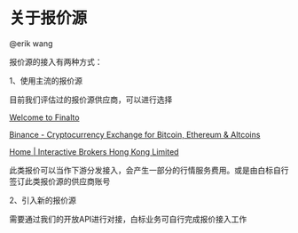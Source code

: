 # 关于报价源

@erik wang 

报价源的接入有两种方式：

1、使用主流的报价源

目前我们评估过的报价源供应商，可以进行选择

[Welcome to Finalto](https://www.finalto.com/)

[Binance - Cryptocurrency Exchange for Bitcoin, Ethereum & Altcoins](https://www.binance.com/)

[Home | Interactive Brokers Hong Kong Limited](https://www.interactivebrokers.com.hk/)

此类报价可以当作下游分发接入，会产生一部分的行情服务费用。或是由白标自行签订此类报价源的供应商账号

2、引入新的报价源

需要通过我们的开放API进行对接，白标业务可自行完成报价接入工作